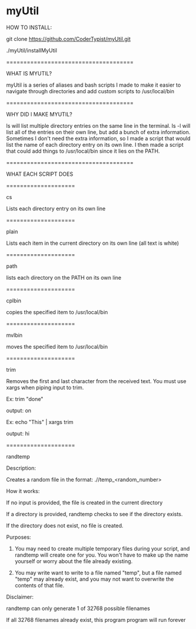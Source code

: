 # myUtil

HOW TO INSTALL:

git clone https://github.com/CoderTypist/myUtil.git

./myUtil/installMyUtil

=====================================

WHAT IS MYUTIL?

myUtil is a series of aliases and bash scripts I made to make it easier to navigate through directories and add custom scripts to /usr/local/bin

=====================================

WHY DID I MAKE MYUTIL?

ls will list multiple directory entries on the same line in the terminal. ls -l will list all of the entries on their own line, but add a bunch of extra information. Sometimes I don't need the extra information, so I made a script that would list the name of each directory entry on its own line. I then made a script that could add things to /usr/local/bin since it lies on the PATH.

=====================================

WHAT EACH SCRIPT DOES

====================

cs 

Lists each directory entry on its own line

====================

plain

Lists each item in the current directory on its own line (all text is white)


====================

path

lists each directory on the PATH on its own line

====================

cplbin

copies the specified item to /usr/local/bin

====================

mvlbin

moves the specified item to /usr/local/bin

====================

trim 

Removes the first and last character from the received text. You must use xargs when piping input to trim.

Ex: trim "done"

output: on

Ex: echo "This" | xargs trim

output: hi

====================

randtemp

Description:

Creates a random file in the format: ./<directory>/temp_<random_number>

How it works:

If no input is provided, the file is created in the current directory

If a directory is provided, randtemp checks to see if the directory exists.

If the directory does not exist, no file is created.

Purposes:

1) You may need to create multiple temporary files during your script, and randtemp will create one for you. You won't have to make up the name yourself or worry about the file already existing.

2) You may write want to write to a file named "temp", but a file named "temp" may already exist, and you may not want to overwrite the contents of that file.

Disclaimer:

randtemp can only generate 1 of 32768 possible filenames

If all 32768 filenames already exist, this program program will run forever


